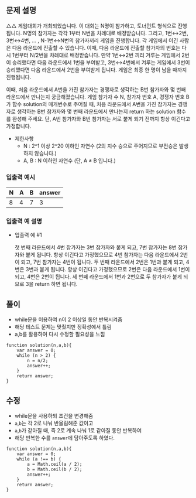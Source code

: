 ## 문제 설명

△△ 게임대회가 개최되었습니다. 이 대회는 N명이 참가하고, 토너먼트 형식으로 진행됩니다. N명의 참가자는 각각 1부터 N번을 차례대로 배정받습니다. 그리고, 1번↔2번, 3번↔4번, ... , N-1번↔N번의 참가자끼리 게임을 진행합니다. 각 게임에서 이긴 사람은 다음 라운드에 진출할 수 있습니다. 이때, 다음 라운드에 진출할 참가자의 번호는 다시 1번부터 N/2번을 차례대로 배정받습니다. 만약 1번↔2번 끼리 겨루는 게임에서 2번이 승리했다면 다음 라운드에서 1번을 부여받고, 3번↔4번에서 겨루는 게임에서 3번이 승리했다면 다음 라운드에서 2번을 부여받게 됩니다. 게임은 최종 한 명이 남을 때까지 진행됩니다.

이때, 처음 라운드에서 A번을 가진 참가자는 경쟁자로 생각하는 B번 참가자와 몇 번째 라운드에서 만나는지 궁금해졌습니다. 게임 참가자 수 N, 참가자 번호 A, 경쟁자 번호 B가 함수 solution의 매개변수로 주어질 때, 처음 라운드에서 A번을 가진 참가자는 경쟁자로 생각하는 B번 참가자와 몇 번째 라운드에서 만나는지 return 하는 solution 함수를 완성해 주세요. 단, A번 참가자와 B번 참가자는 서로 붙게 되기 전까지 항상 이긴다고 가정합니다.

- 제한사항
  - N : 2^1 이상 2^20 이하인 자연수 (2의 지수 승으로 주어지므로 부전승은 발생하지 않습니다.)
  - A, B : N 이하인 자연수 (단, A ≠ B 입니다.)

### 입출력 예시

| N   | A   | B   | answer |
| --- | --- | --- | ------ |
| 8   | 4   | 7   | 3      |

### 입출력 예 설명

- 입출력 예 #1

  첫 번째 라운드에서 4번 참가자는 3번 참가자와 붙게 되고, 7번 참가자는 8번 참가자와 붙게 됩니다. 항상 이긴다고 가정했으므로 4번 참가자는 다음 라운드에서 2번이 되고, 7번 참가자는 4번이 됩니다. 두 번째 라운드에서 2번은 1번과 붙게 되고, 4번은 3번과 붙게 됩니다. 항상 이긴다고 가정했으므로 2번은 다음 라운드에서 1번이 되고, 4번은 2번이 됩니다. 세 번째 라운드에서 1번과 2번으로 두 참가자가 붙게 되므로 3을 return 하면 됩니다.

## 풀이

- while문을 이용하여 n이 2 이상일 동안 반복시켜줌
- 해당 테스트 문제는 맞췄지만 정확성에서 틀림
- a,b를 활용하여 다시 수정할 필요성을 느낌

```
function solution(n,a,b){
    var answer = 0;
    while (n > 2) {
        n = n/2;
        answer++;
    }
    return answer;
}
```

## 수정

- while문을 사용하되 조건을 변경해줌
- `a`,`b`는 각 2로 나눠 반올림해준 값이고
- `a`,`b`가 같아질 때, 즉 2로 계속 나눠 1로 같아질 동안 반복하여
- 해당 반복한 수를 `answer`에 담아주도록 하였다.

```
function solution(n,a,b){
    var answer = 0;
    while (a !== b) {
        a = Math.ceil(a / 2);
        b = Math.ceil(b / 2);
        answer++;
    }
    return answer;
}
```
